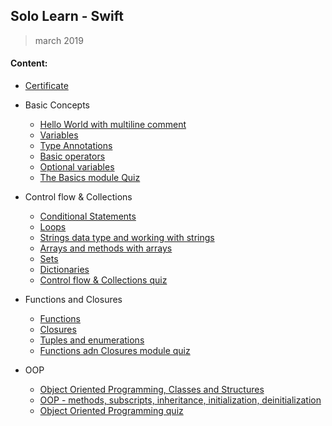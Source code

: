 ## Solo Learn - Swift

> march 2019

#### Content:
+ [Certificate](sololearn_certificate.pdf)

+ Basic Concepts
    - [Hello World with multiline comment](t01_helloworld.swift)
    - [Variables](t02_variables_constants.swift)
    - [Type Annotations](t03_type_annotations.swift)
    - [Basic operators](t04_basic_operators.swift)
    - [Optional variables](t05_optionals.swift)
    - [The Basics module Quiz](q1_basics.swift)
+ Control flow & Collections
    - [Conditional Statements](t06_conditional_statements.swift)
    - [Loops](t07_loops.swift)
    - [Strings data type and working with strings](t08_strings.swift)
    - [Arrays and methods with arrays](t09_arrays.swift)
    - [Sets](t10_sets.swift)
    - [Dictionaries](t11_dictionaries.swift)
    - [Control flow & Collections quiz](q2_control_flow.swift)
+ Functions and Closures
    - [Functions](t12_functions.swift)
    - [Closures](t13_closures.swift)
    - [Tuples and enumerations](t14_tupes_dictionaries.swift)
    - [Functions adn Closures module quiz](q3_functions.swift)
+ OOP
    - [Object Oriented Programming, Classes and Structures](t15_classes_structures.swift)
    - [OOP - methods, subscripts, inheritance, initialization, deinitialization](t16_oop_etc.swift)
    - [Object Oriented Programming quiz](q4_oop.swift)

